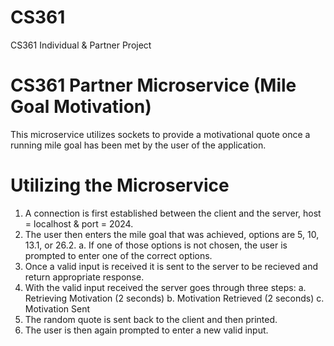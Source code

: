 # CS361
CS361 Individual & Partner Project

# CS361 Partner Microservice (Mile Goal Motivation)
This microservice utilizes sockets to provide a motivational quote once a running mile goal has been met by the user of the application.

# Utilizing the Microservice
1. A connection is first established between the client and the server, host = localhost & port = 2024.
2. The user then enters the mile goal that was achieved, options are 5, 10, 13.1, or 26.2.
   a. If one of those options is not chosen, the user is prompted to enter one of the correct options.
3. Once a valid input is received it is sent to the server to be recieved and return appropriate response.
4. With the valid input received the server goes through three steps:
   a. Retrieving Motivation (2 seconds)
   b. Motivation Retrieved (2 seconds)
   c. Motivation Sent
5. The random quote is sent back to the client and then printed.
6. The user is then again prompted to enter a new valid input.
